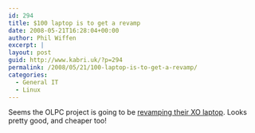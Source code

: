 ```yaml
---
id: 294
title: $100 laptop is to get a revamp
date: 2008-05-21T16:28:04+00:00
author: Phil Wiffen
excerpt: |
layout: post
guid: http://www.kabri.uk/?p=294
permalink: /2008/05/21/100-laptop-is-to-get-a-revamp/
categories:
  - General IT
  - Linux
---
```

Seems the OLPC project is going to be [revamping their XO laptop](http://news.bbc.co.uk/1/hi/technology/7411904.stm). Looks pretty good, and cheaper too!